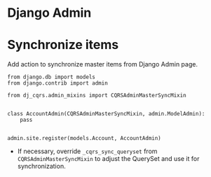 Django Admin
============

# Synchronize items

Add action to synchronize master items from Django Admin page.

``` py3
from django.db import models
from django.contrib import admin

from dj_cqrs.admin_mixins import CQRSAdminMasterSyncMixin


class AccountAdmin(CQRSAdminMasterSyncMixin, admin.ModelAdmin):
    pass


admin.site.register(models.Account, AccountAdmin)
```

-   If necessary, override `_cqrs_sync_queryset` from
    `CQRSAdminMasterSyncMixin` to adjust the QuerySet and use it for
    synchronization.
